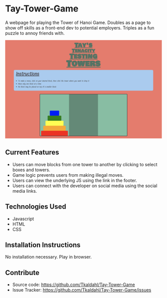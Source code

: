 # Tay-Tower-Game
A webpage for playing the Tower of Hanoi Game. Doubles as a page to show off skills as a front-end dev to potential employers. Triples as a fun puzzle to annoy friends with. 

![preview](Tower-of-Hanoi-readme-screenshot.png)

## Current Features
- Users can move blocks from one tower to another by clicking to select boxes and towers.
- Game logic prevents users from making illegal moves.
- Users can view the underlying JS using the link in the footer.
- Users can connect with the developer on social media using the social media links.

## Technologies Used
- Javascript
- HTML
- CSS

## Installation Instructions
No installation necessary. Play in browser. 

## Contribute
- Source code: https://github.com/Tkaldahl/Tay-Tower-Game
- Issue Tracker: https://github.com/Tkaldahl/Tay-Tower-Game/issues